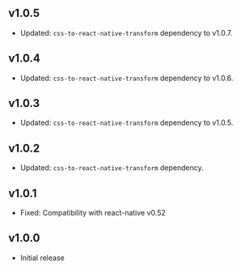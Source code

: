 ## v1.0.5

* Updated: `css-to-react-native-transform` dependency to v1.0.7.

## v1.0.4

* Updated: `css-to-react-native-transform` dependency to v1.0.6.

## v1.0.3

* Updated: `css-to-react-native-transform` dependency to v1.0.5.

## v1.0.2

* Updated: `css-to-react-native-transform` dependency.

## v1.0.1

* Fixed: Compatibility with react-native v0.52

## v1.0.0

* Initial release

